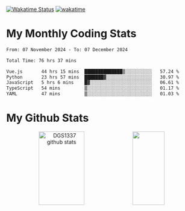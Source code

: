 [![Wakatime Status](https://github.com/noopurphalak/noopurphalak/workflows/wakatime-status-update/badge.svg)](https://github.com/noopurphalak/noopurphalak/actions/workflows/main.yml)
[![wakatime](https://wakatime.com/badge/user/80ace140-ef40-4fdd-b8ed-f3be3d2e1aea.svg)](https://wakatime.com/@80ace140-ef40-4fdd-b8ed-f3be3d2e1aea)

# My Monthly Coding Stats

<!--START_SECTION:waka-->

```txt
From: 07 November 2024 - To: 07 December 2024

Total Time: 76 hrs 37 mins

Vue.js       44 hrs 15 mins  ██████████████▒░░░░░░░░░░   57.24 %
Python       23 hrs 57 mins  ███████▓░░░░░░░░░░░░░░░░░   30.97 %
JavaScript   5 hrs 6 mins    █▓░░░░░░░░░░░░░░░░░░░░░░░   06.61 %
TypeScript   54 mins         ▒░░░░░░░░░░░░░░░░░░░░░░░░   01.17 %
YAML         47 mins         ▒░░░░░░░░░░░░░░░░░░░░░░░░   01.03 %
```

<!--END_SECTION:waka-->

# My Github Stats
<div style="text-align: center;">
  <img width="49%" height="195px" src="https://github-readme-stats-sigma-five.vercel.app/api?username=noopurphalak&show_icons=true&count_private=true&hide_border=true&title_color=ecf2f8&icon_color=0d1117&text_color=FFFFFF&bg_color=0d1117" alt="DGS1337 github stats" />
  <img width="41%" height="195px" src="https://github-readme-stats-sigma-five.vercel.app/api/top-langs/?username=noopurphalak&layout=compact&hide_border=true&title_color=ecf2f8&text_color=FFFFFF&bg_color=0d1117" />
</div>
